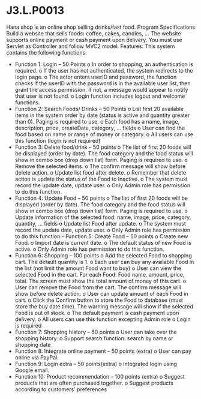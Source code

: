 # J3.L.P0013
Hana shop is an online shop selling drinks/fast food.
Program Specifications
Build a website that sells foods: coffee, cakes, candies, ... The website supports online payment or cash payment 
upon delivery. You must use Servlet as Controller and follow MVC2 model.
Features:
This system contains the following functions:
- Function 1: Login – 50 Points
o In order to shopping, an authentication is required.
o If the user has not authenticated, the system redirects to the login page.
o The actor enters userID and password, the function checks if the userID with the password is in the 
available user list, then grant the access permission. If not, a message would appear to notify that user is 
not found.
o Login function includes logout and welcome functions.
- Function 2: Search Foods/ Drinks – 50 Points
o List first 20 available items in the system order by date (status is active and quantity greater than 0). Paging 
is required to use.
o Each food has a name, image, description, price, createDate, category, … fields
o User can find the food based on name or range of money or category.
o All users can use this function (login is not required)
- Function 3: Delete food/drink – 50 points
o The list of first 20 foods will be displayed (order by date). The food category and the food status will show 
in combo box (drop down list) form. Paging is required to use.
o Remove the selected items.
o The confirm message will show before delete action.
o Update list food after delete.
o Remember that delete action is update the status of the Food to Inactive.
o The system must record the update date, update user.
o Only Admin role has permission to do this function.
- Function 4: Update Food – 50 points
o The list of first 20 foods will be displayed (order by date). The food category and the food status will show 
in combo box (drop down list) form. Paging is required to use.
o Update information of the selected food: name, image, price, category, quantity, ... fields
o Update list Food after update.
o The system must record the update date, update user.
o Only Admin role has permission to do this function.- Function 5: Create Food – 50 points
o Create new Food.
o Import date is current date.
o The default status of new Food is active.
o Only Admin role has permission to do this function.
- Function 6: Shopping – 100 points
o Add the selected Food to shopping cart. The default quantity is 1.
o Each user can buy any available Food in the list (not limit the amount Food want to buy)
o User can view the selected Food in the cart. For each Food: Food name, amount, price, total. The screen 
must show the total amount of money of this cart.
o User can remove the Food from the cart. The confirm message will show before delete action.
o User can update amount of each Food in cart.
o Click the Confirm button to store the Food to database (must store the buy date time). The warning 
message will show if the selected Food is out of stock.
o The default payment is cash payment upon delivery.
o All users can use this function excepting Admin role
o Login is required
- Function 7: Shopping history – 50 points
o User can take over the shopping history.
o Support search function: search by name or shopping date
- Function 8: Integrate online payment – 50 points (extra)
o User can pay online via PayPal.
- Function 9: Login extra – 50 points(extra)
o Integrated login using Google email.
- Function 10: Product recommendation – 100 points (extra)
o Suggest products that are often purchased together.
o Suggest products according to customers' preferences
